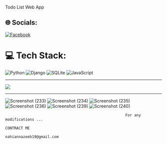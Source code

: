 Todo List Web App


## 🌐 Socials:
[![Facebook](https://img.shields.io/badge/Facebook-%231877F2.svg?logo=Facebook&logoColor=white)](https://facebook.com/nahian.nazeeb) 

# 💻 Tech Stack:
![Python](https://img.shields.io/badge/python-3670A0?style=for-the-badge&logo=python&logoColor=ffdd54) ![Django](https://img.shields.io/badge/django-%23092E20.svg?style=for-the-badge&logo=django&logoColor=white) ![SQLite](https://img.shields.io/badge/sqlite-%2307405e.svg?style=for-the-badge&logo=sqlite&logoColor=white) ![JavaScript](https://img.shields.io/badge/javascript-%23323330.svg?style=for-the-badge&logo=javascript&logoColor=%23F7DF1E)

---
[![](https://visitcount.itsvg.in/api?id=NAHIAN-19&icon=0&color=0)](https://visitcount.itsvg.in)

---
![Screenshot (233)](https://github.com/NAHIAN-19/TODO_LIST/assets/106859103/402961c4-6979-414f-84df-09fee08c788c)
![Screenshot (234)](https://github.com/NAHIAN-19/TODO_LIST/assets/106859103/fecca433-88a5-4aa6-aa67-8a8a9ae286dd)
![Screenshot (235)](https://github.com/NAHIAN-19/TODO_LIST/assets/106859103/943f463e-8950-42b7-a0ae-eceb032cf398)
![Screenshot (236)](https://github.com/NAHIAN-19/TODO_LIST/assets/106859103/9e54caac-72dd-46d3-87f5-e76bec8df592)
![Screenshot (239)](https://github.com/NAHIAN-19/TODO_LIST/assets/106859103/b6a19811-3cfe-441b-998f-f7bd8c5fe4a3)
![Screenshot (240)](https://github.com/NAHIAN-19/TODO_LIST/assets/106859103/4be67af1-f66f-48d6-9bb7-8cf6d27c34ee)

                                                          For any modifications ...
                                                                            CONTRACT ME 
                                                                       nahiannazeeb19@gmail.com

<!-- Proudly created with GPRM ( https://gprm.itsvg.in ) -->
